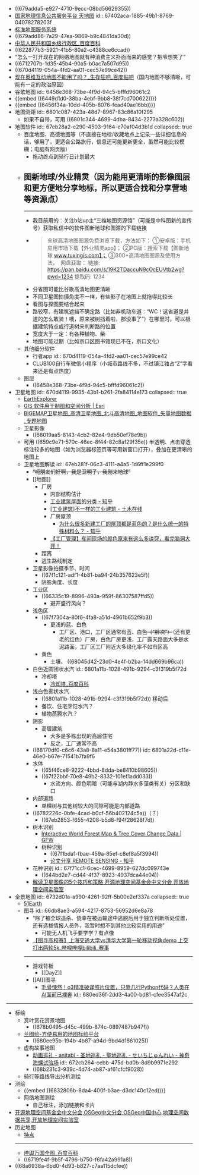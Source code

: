 - ((679adda5-e927-4710-9ecc-08bd56629355))
- [国家地理信息公共服务平台 天地图](https://www.tianditu.gov.cn/)
  id:: 67402aca-1885-49b1-8769-04078278203f
- [标准地图服务系统](http://bzdt.ch.mnr.gov.cn/index.html)
- ((679add86-7a29-47ea-9869-b9c4841da30d))
- [中华人民共和国乡级行政区_百度百科](https://baike.baidu.com/item/%E4%B8%AD%E5%8D%8E%E4%BA%BA%E6%B0%91%E5%85%B1%E5%92%8C%E5%9B%BD%E4%B9%A1%E7%BA%A7%E8%A1%8C%E6%94%BF%E5%8C%BA/62589525?fromtitle=%E4%B9%A1%E7%BA%A7%E8%A1%8C%E6%94%BF%E5%8C%BA&fromid=8466613)
- ((622877b3-5921-41b5-80a2-c4388ce6ccad))
- “怎么一打开现在的网络地图就有种消费主义扑面而来的感觉？把爷想笑了”
- ((6712707b-1d35-45b4-90a5-b0ac7a507d95))
- ((670d4119-054a-4fd2-aa01-cec57e99ce42))
- [现在奥维互动地图不能用了吗？_生存狂吧_百度贴吧](https://tieba.baidu.com/p/7203707901)（国内地图不够清晰，可能有一定的政治原因）
- 谷歌地图
  id:: 6458e368-73be-4f9d-94c5-bfffd96061c2
- {{embed ((6449d1d0-38ba-4ebf-9bb8-38f7cd700622))}}
- {{embed ((6456f34a-10dd-405b-8076-fead40ae16bb))}}
- 地图测距
  id:: 6801c087-423a-48d7-8967-83c86a10f295
	- 如果不自带，可用 ((6801c344-4699-4dba-8434-2273a328c602))
- 地图软件
  id:: 67eb28a2-c290-4503-9164-e70af04d3b1d
  collapsed:: true
	- 百度地图、高德地图等（不直接在地标/收藏地点上记录一些详细信息的话，够用了，更适合公路旅行，信息还可能更新更全，虽然可能比较模糊；电脑有网页版）
		- 拖动终点到骑行日计划最大
	- 图新地球/外业精灵（因为能用更清晰的影像图层和更方便地分享地标，所以更适合找和分享营地等资源点）
		-
		- ---
		- 我目前用的：关注b站up主“三维地图资源馆”（可能是中科图新的宣传号）获取私信中的软件图新地球和图源的下载链接
		- >全球高清地图图源免费浏览下载，方法如下：
		  ①安卓版：手机应用市场下载【外业精灵app】；
		  ②PC版：搜索下载【图新地球 www.tuxingis.com】；
		  ③300+高清地图图源及使用方法，  网盘获取：
		  链接: https://pan.baidu.com/s/19K2TDaccuN9cOcEUVtb2wg?pwd=1234 提取码: 1234
		- 分省图可能比谷歌高清地图更清晰
		- 不同卫星图拍摄角度不一样，有些影子在地图上就拖得比较长
		- 看图与探图要结合起来
		- 路较窄、有建筑遮挡不确定路（比如非机动车道：“WC！这省道是并道的怎么敢骑！噢，原来被树挡着啦，那没事了”）在哪里时，可以根据建筑特点或行道树来判断路的位置
		- 宽度大于一定：有各种植物、柴
		- 地图可能过期（比如京口区图书馆现已不在，京口文化）
	- 其他细分软件
		- 行者app
		  id:: 670d4119-054a-4fd2-aa01-cec57e99ce42
		- CLUB100自行车微信小程序（小城市路线不多，不过镇江独占“Z”字看来还是有点热度）
	- 图层
		- ((6458e368-73be-4f9d-94c5-bfffd96061c2))
- 卫星地图
  id:: 670d4119-9935-43b1-b261-2fa84114e173
  collapsed:: true
	- [EarthExplorer](https://earthexplorer.usgs.gov/)
	- [GIS 软件用于制图和空间分析 | Esri](https://www.esri.com/zh-cn/home)
	- [BIGEMAP卫星地图_高清卫星地图_北斗高清地图_地图软件_矢量地图数据_专题地图](http://www.bigemap.com/)
	- 卫星影像
		- ((68019aa5-8143-4cb2-82e4-9db50ef78e9b))
	- 可用 ((659c9e71-570c-46ec-8f44-82c8af29f35e)) 半透明、点击穿透标注较多的地图（如为浏览器标签页等可用新窗口打开），叠加在更清晰的地图上
	- 卫星地图解读
	  id:: 67eb281f-06c3-4111-a4a5-1d6ff1e299f0
		- ~~“呃朋友们好啊，我是卫明子，我刚来地球”~~
		- [[地图]]
			- 厂房
				- 内部结构估计
				- [工业建筑屋面的分类 - 知乎](https://zhuanlan.zhihu.com/p/572896644)
				- [[工业建筑]不一样的工业建筑 - 土木在线](https://bbs.co188.com/thread-10490899-1-1.html)
				- 厂房屋顶
					- [为什么很多新建工厂的屋顶都是蓝色的？是什么统一的特殊材料么？ - 知乎](https://www.zhihu.com/question/19564772)
				- [【工厂管理】车间现场的颜色原来有这么多讲究，看完脑洞大开！](https://www.sohu.com/a/194846994_249530)
			- 距离
			- 逃生路线制定
		- 卫星影像拍摄季节、时间
			- ((67f1c121-adf1-4b81-ba94-24b357623e5f))
			- 阴影角度、长度
		- 工业区
			- ((66335c19-8996-493a-959f-86307587ffd5))
				- 避开盛行风向？
		- 浅色区
			- ((67f7304a-80f6-4fa8-a51d-4961b652f9b3))
				- 更浅的蓝、白色
					- 工厂区、港口，工厂区通常有蓝、白色~~（“胖次”）~~（还有更老的红色）厂房，白色厂房更浅，工厂露天路面大多是水泥路面，工厂区工厂附近大多绿化率不如市区高
			- 黄色
				- 土壤、 ((68045d42-23d0-4e4f-b2ba-14dd669b96ca))
		- 白色近圆团状水汽
		  id:: 6801a11b-1028-491b-9294-c3f319b5f72d
			- 冷却塔
				- [冷却塔_百度百科](https://baike.baidu.com/item/%E5%86%B7%E5%8D%B4%E5%A1%94/265503)
		- 浅白色雾状水汽
			- ((6801a11b-1028-491b-9294-c3f319b5f72d)) 移动后
			- 餐饮、住宅烹饪水汽？
			- 植物蒸腾水汽？
		- 阴影
			- 高层建筑
				- 大多是多栋出现的高层住宅
				- 反之，工厂通常不高
		- ((68170df0-c6c6-43a8-8a11-e54a3801ff77))
		  id:: 6801a22d-c11e-46e0-b67e-71541b7fa9f6
		- 水体
			- ((65f46ce8-9222-4bbd-8dda-be8410b98605))
			- ((67f22bbf-70e8-49b2-8332-101ef1add033))
				- 水流方向、颜色明暗（可能与湖内静水多藻类有关）分区和缺口
		- 内部道路
			- 单棵树与其他树较大的间隙可能是内部道路
		- ((6782226c-0bfe-4cad-b0cf-56b402124c5a))（？）
			- ((67eb2853-f655-4208-b5d8-f94f28628f7d))
		- 树木识别
			- [Interactive World Forest Map & Tree Cover Change Data | GFW](https://www.globalforestwatch.org/map/)
			- 树种识别
				- ((67f1bda1-fbae-459a-85ef-c8ef8a5f3994))
				- [论文分享 REMOTE SENSING - 知乎](https://zhuanlan.zhihu.com/p/496681321)
		- 花种识别
		  id:: 67f71cc1-6cec-4699-8959-627dc099743e
			- ((644bd2e7-cd44-4f37-8923-4937dca44e04))
		- [解读卫星图像的5个技巧和策略 开源地理空间基金会中文分会 开放地理空间实验室](https://www.osgeo.cn/post/1905a)
- 全景地图
  id:: 6732d01a-a990-4261-92ff-5b00e2ef337a
  collapsed:: true
	- [51Earth](https://www.51earth.com/)
	- 图寻
	  id:: 66db8ae3-a594-4217-8753-56952d6e8a78
		- “除了被全球追杀、侥幸在被运输途中逃脱后用于独立判断所处位置，还有选拔情报人员外，我暂时想不到其他比较实用的用途”
			- 可能无人机飞手要学学？有点像
		- [【图寻高校赛】上海交通大学vs清华大学第一轮移动视角demo 上交打出两轮5k_哔哩哔哩bilibili_赛事](https://www.bilibili.com/video/BV1Hjiwe4Ejh)
		- ---
		- 游戏背板
			- [[DayZ]]
		- [[AI]]图寻
			- [毛骨悚然！o3精准破译照片位置，只靠几行Python代码？人类在AI面前已裸奔](https://mp.weixin.qq.com/s/TTqMKe5SnaYwgmPPL_mpew)
			  id:: 680ed36f-2dd3-4a00-bd81-cfee3547af2c
- ---
- 标绘
	- 赏叶赏花赏景地图
		- ((678b0495-d45c-499b-874c-0897487b947f))
	- [兰图绘-方便易用的地图标绘平台](https://www.ldmap.net/index.html)
		- ((680ee95b-194b-4b87-a94d-9bd4d1861025))
	- 虚构故事地图
		- [动画巡礼 - anitabi - 圣地巡礼 - 聖地巡礼 - せいちじゅんれい - 神奇海螺试验场](https://hk.anitabi.cn/)
		  id:: 672cb264-cebb-475d-bd0b-8d9b9971e292
		- ((68b231c3-939c-4d74-ab87-af61cfcf9028))
	- 骑行等路线导出分析测绘
- 测绘
	- {{embed ((6832806b-8da4-400f-b3ae-d3dc140c12ed))}}
	- 网络地图测绘
		- 自己标注，添加链接和卡片
- [开源地理空间基金会中文分会,OSGeo中文分会,OSGeo中国中心,地理空间数据共享,开放地理空间实验室](https://www.osgeo.cn/)
- 历史地图
	- [特点](https://www.oldmapsonline.org/zh/project/features)
	- ---
	- [坤舆万国全图_百度百科](https://baike.baidu.com/item/%E5%9D%A4%E8%88%86%E4%B8%87%E5%9B%BD%E5%85%A8%E5%9B%BE/4311044)
	- ((6719fe4f-9b5f-4796-b750-f6fa42a991a8))
- ((68a6938a-6bd0-4d93-b827-c7aa115dcfee))